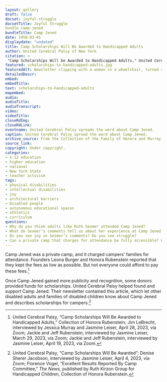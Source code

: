 ```yaml
--- 
layout: gallery
draft: false
docset: joyful-struggle
docsetTitle: Joyful Struggle
bundle camp-jened
bundleTitle: Camp Jened
date: 1958-03-01
displaydate: "undated"
title: Camp Scholarships Will Be Awarded to Handicapped Adults
author: United Cerebral Palsy of New York
citation: >
 "Camp Scholarships Will be Awarded to Handicapped Adults," United Cerebral Palsy of New York, in New York City Civil Rights History Project, Accessed: [Month Day, Year], https://nyccivilrightshistory.org/gallery/scholarships-to-handicapped-adults.
featured: scholarships-to-handicapped-adults.jpg
featuredAlt: Newsletter clipping with a woman in a wheelchair, turned sideways and smiling for the camera
detailedDescr: 
embed: 
embedTitle: 
text: scholarships-to-handicapped-adults
mapembed: 
audio: 
audioTitle: 
audioTranscript: 
video: 
videoTitle: 
closeRdImg: 
closeRdLink: 
eventname: United Cerebral Palsy spreads the word about Camp Jened.
caption: United Cerebral Palsy spread the word about Camp Jened.
archive_source: From the Collection of the Family of Honora and Murray Rubenstein.
source_link: 
copyright: Under copyright.
categories: 
- k-12 education
- higher education
- national
- New York State
- teacher activism
tags: 
- physical disabilities
- intellectual disabilities
- joy
- architectural barriers
- Disabled people
- autonomous educational spaces
- athletics
- curriculum
questions: 
- Why do you think adults like Ruth Sesmer attended Camp Jened? 
- What do Sesmer’s comments tell us about her experience at Camp Jened and what it meant to her? 
- Do you see joy in Sesmer’s comments? Do you see struggle?
- Can a private camp that charges for attendance be fully accessible? What factors might have affected a family’s or camper’s ability to afford Camp Jened?
--- 
```


Camp Jened was a private camp, and it charged campers’ families for attendance. Founders Leona Burger and Honora Rubenstein reported that they kept the fees as low as possible. But not everyone could afford to pay these fees.[^1]

Once Camp Jened gained more publicity and recognition, some donors provided funds for scholarships. United Cerebral Palsy helped found and support Camp Jened. Their newsletter contained this article, which let other disabled adults and families of disabled children know about Camp Jened and describes scholarships for campers.[^2]

[^1]: United Cerebral Palsy, “Camp Scholarships Will Be Awarded to Handicapped Adults,” Collection of Honora Rubenstein; Jim LeBrecht, interviewed by Jessica Murray and Jasmine Leiser, April 28, 2023, via Zoom; Jackie and Jeff Rubenstein, interviewed by Jasmine Leiser, March 29, 2023, via Zoom; Jackie and Jeff Rubenstein, interviewed by Jasmine Leiser, April 19, 2023, via Zoom.

[^2]: United Cerebral Palsy, “Camp Scholarships Will Be Awarded”; Denise Sherer Jacobson, interviewed by Jasmine Leiser, April 4, 2023, via Zoom; Florence Vogel, “Excellent Results Reported By Camp Committee,” *The News,* published by Ruth Kirzon Group for Handicapped Children, Collection of Honora Rubenstein.
